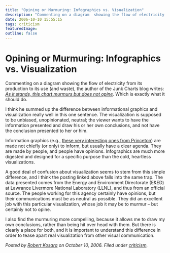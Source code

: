 ```yaml
---
title: "Opining or Murmuring: Infographics vs. Visualization"
description: "Commenting on a diagram  showing the flow of electricity from its production to its use (and waste), the author of the Junk Charts blog writes: As it stands, this chart murmurs but does not opine. Which is exactly what it should do."
date: 2006-10-10 15:55:15
tags: criticism
featuredImage: 
outline: false
---
```


# Opining or Murmuring: Infographics vs. Visualization

Commenting on a diagram showing the flow of electricity from its production to its use (and waste), the author of the Junk Charts blog writes: <a href="http://junkcharts.typepad.com/junk_charts/2006/10/graphical_equit_2.html"><em>As it stands, this chart murmurs but does not opine</em></a><em>.</em> Which is exactly what it should do.

I think he summed up the difference between informational graphics and visualization really well in this one sentence. The visualization is supposed to be unbiased, unopinionated, neutral; the viewer wants to have the information presented and draw his or her own conclusions, and not have the conclusion presented to her or him.

Information graphics (e.g., <a href="http://www.princeton.edu/~ina/infographics/index.html">these very interesting ones from Princeton</a>) are made not chiefly (or only) to inform, but usually have a clear agenda. They are made by people, and people have opinions. Infographics are much more digested and designed for a specific purpose than the cold, heartless visualizations.

A good deal of confusion about visualization seems to stem from this simple difference, and I think the posting linked above falls into the same trap. The data presented comes from the Energy and Environment Directorate (E&amp;ED) at Lawrance Livermore National Laboratory (LLNL), and thus from an official source. The people working for this agency certainly have opinions, but their communications must be as neutral as possible. They did an excellent job with this particular visualization, whose job it may be to murmur – but certainly not to opine.

I also find the murmuring more compelling, because it allows me to draw my own conclusions, rather than being hit over head with them. But there is clearly a place for both, and it is important to understand this difference in order to tease apart real visualization from other visual communication.


_Posted by <a href="/about">Robert Kosara</a> on October 10, 2006. Filed under [criticism](/section/criticism)._


